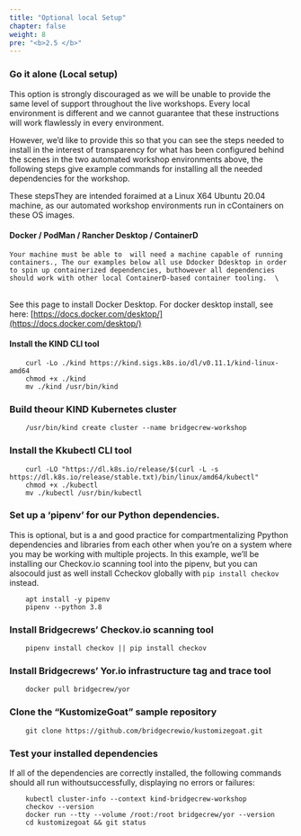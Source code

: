 ```yaml
---
title: "Optional local Setup"
chapter: false
weight: 8
pre: "<b>2.5 </b>"
---
```


### Go it alone (Local setup)


This option is strongly discouraged as we will be unable to provide the same level of support throughout the live workshops. Every local environment is different and we cannot guarantee that these instructions will work flawlessly in every environment.


However, we’d like to provide this so that you can see the steps needed to install in the interest of transparency for what has been configured behind the scenes in the two automated workshop environments above, the following steps give example commands for installing all the needed dependencies for the workshop.


These stepsThey are intended foraimed at a Linux X64 Ubuntu 20.04 machine, as our automated workshop environments run in cContainers on these OS images.


#### Docker / PodMan / Rancher Desktop / ContainerD


    Your machine must be able to  will need a machine capable of running containers., The our examples below all use Ddocker Ddesktop in order to spin up containerized dependencies, buthowever all dependencies should work with other local ContainerD-based container tooling.  \
 \
See this page to install Docker Desktop. For docker desktop install, see here: [https://docs.docker.com/desktop/](https://docs.docker.com/desktop/)


#### Install the KIND CLI tool


```
    curl -Lo ./kind https://kind.sigs.k8s.io/dl/v0.11.1/kind-linux-amd64
    chmod +x ./kind
    mv ./kind /usr/bin/kind
```


### Build theour KIND Kubernetes cluster


```
    /usr/bin/kind create cluster --name bridgecrew-workshop
```


### Install the Kkubectl CLI tool


```
    curl -LO "https://dl.k8s.io/release/$(curl -L -s https://dl.k8s.io/release/stable.txt)/bin/linux/amd64/kubectl"
    chmod +x ./kubectl
    mv ./kubectl /usr/bin/kubectl
```


### Set up a ‘pipenv’ for our Python dependencies.


This is optional, but is a and good practice for compartmentalizing Ppython dependencies and libraries from each other when you’re on a system where you may be working with multiple projects. In this example, we’ll be installing our Checkov.io scanning tool into the pipenv, but you can alsocould just as well install Ccheckov globally with `pip install checkov` instead.


```
    apt install -y pipenv
    pipenv --python 3.8
```


### Install Bridgecrews’ Checkov.io scanning tool


```
    pipenv install checkov || pip install checkov
```


	

### Install Bridgecrews’ Yor.io infrastructure tag and trace tool


```
    docker pull bridgecrew/yor
```


### Clone the “KustomizeGoat” sample repository


```
    git clone https://github.com/bridgecrewio/kustomizegoat.git
```



### Test your installed dependencies


If all of the dependencies are correctly installed, the following commands should all run withoutsuccessfully, displaying no errors or failures:


```
    kubectl cluster-info --context kind-bridgecrew-workshop
    checkov --version
    docker run --tty --volume /root:/root bridgecrew/yor --version
    cd kustomizegoat && git status
```

